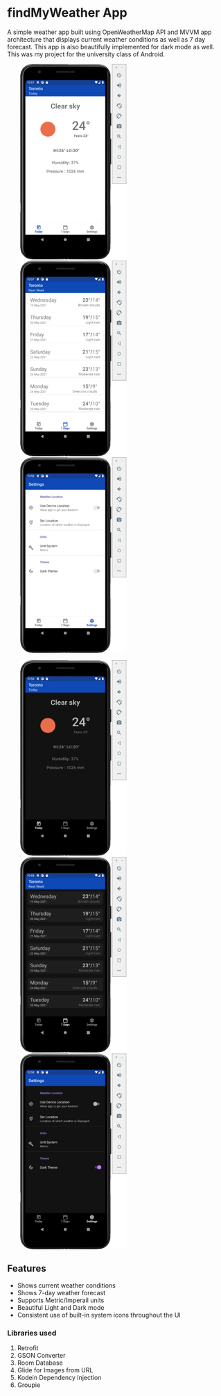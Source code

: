 # findMyWeather App

A simple weather app built using OpenWeatherMap API and MVVM app architecture that displays current weather conditions as well as 7 day forecast. This app is also beautifully implemented for dark mode as well. This was my project for the university class of Android.  


<p float="left">
  <img src="screenshots/light-1.png" height="450" hspace="30"/>
 <img src="screenshots/light-2.png" height="450" hspace="30"/>
 <img src="screenshots/light-3.png" height="450" hspace="30"/>
</p>



<p float="left">
  <img src="screenshots/dark-1.png" height="450" hspace="30"/>
 <img src="screenshots/dark-2.png" height="450" hspace="30"/>
 <img src="screenshots/dark-3.png" height="450" hspace="30"/>
</p>

## Features

* Shows current weather conditions
* Shows 7-day weather forecast
* Supports Metric/Imperail units
* Beautiful Light and Dark mode 
* Consistent use of built-in system icons throughout the UI



### Libraries used

1. Retrofit
2. GSON Converter
3. Room Database
4. Glide for Images from URL
5. Kodein Dependency Injection
6. Groupie 







 



